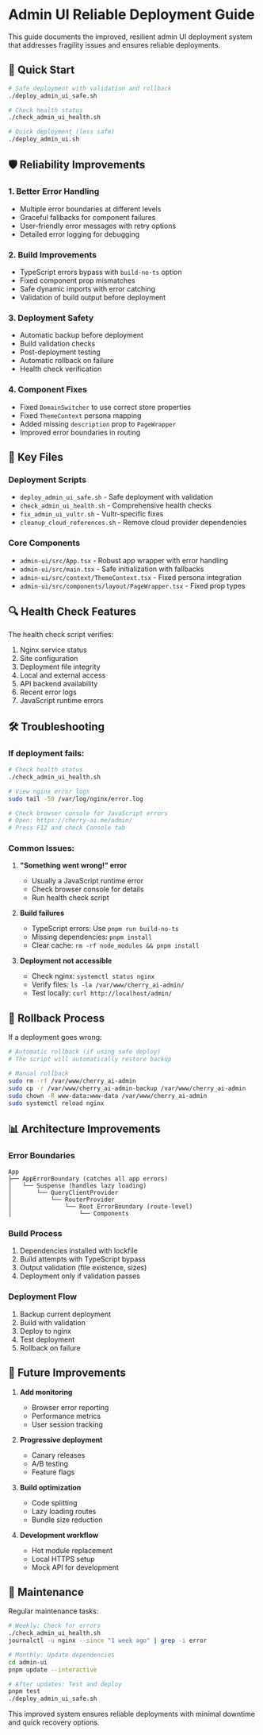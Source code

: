 # Admin UI Reliable Deployment Guide

This guide documents the improved, resilient admin UI deployment system that addresses fragility issues and ensures reliable deployments.

## 🚀 Quick Start

```bash
# Safe deployment with validation and rollback
./deploy_admin_ui_safe.sh

# Check health status
./check_admin_ui_health.sh

# Quick deployment (less safe)
./deploy_admin_ui.sh
```

## 🛡️ Reliability Improvements

### 1. **Better Error Handling**
- Multiple error boundaries at different levels
- Graceful fallbacks for component failures
- User-friendly error messages with retry options
- Detailed error logging for debugging

### 2. **Build Improvements**
- TypeScript errors bypass with `build-no-ts` option
- Fixed component prop mismatches
- Safe dynamic imports with error catching
- Validation of build output before deployment

### 3. **Deployment Safety**
- Automatic backup before deployment
- Build validation checks
- Post-deployment testing
- Automatic rollback on failure
- Health check verification

### 4. **Component Fixes**
- Fixed `DomainSwitcher` to use correct store properties
- Fixed `ThemeContext` persona mapping
- Added missing `description` prop to `PageWrapper`
- Improved error boundaries in routing

## 📁 Key Files

### Deployment Scripts
- `deploy_admin_ui_safe.sh` - Safe deployment with validation
- `check_admin_ui_health.sh` - Comprehensive health checks
- `fix_admin_ui_vultr.sh` - Vultr-specific fixes
- `cleanup_cloud_references.sh` - Remove cloud provider dependencies

### Core Components
- `admin-ui/src/App.tsx` - Robust app wrapper with error handling
- `admin-ui/src/main.tsx` - Safe initialization with fallbacks
- `admin-ui/src/context/ThemeContext.tsx` - Fixed persona integration
- `admin-ui/src/components/layout/PageWrapper.tsx` - Fixed prop types

## 🔍 Health Check Features

The health check script verifies:
1. Nginx service status
2. Site configuration
3. Deployment file integrity
4. Local and external access
5. API backend availability
6. Recent error logs
7. JavaScript runtime errors

## 🛠️ Troubleshooting

### If deployment fails:
```bash
# Check health status
./check_admin_ui_health.sh

# View nginx error logs
sudo tail -50 /var/log/nginx/error.log

# Check browser console for JavaScript errors
# Open: https://cherry-ai.me/admin/
# Press F12 and check Console tab
```

### Common Issues:

1. **"Something went wrong!" error**
   - Usually a JavaScript runtime error
   - Check browser console for details
   - Run health check script

2. **Build failures**
   - TypeScript errors: Use `pnpm run build-no-ts`
   - Missing dependencies: `pnpm install`
   - Clear cache: `rm -rf node_modules && pnpm install`

3. **Deployment not accessible**
   - Check nginx: `systemctl status nginx`
   - Verify files: `ls -la /var/www/cherry_ai-admin/`
   - Test locally: `curl http://localhost/admin/`

## 🔄 Rollback Process

If a deployment goes wrong:

```bash
# Automatic rollback (if using safe deploy)
# The script will automatically restore backup

# Manual rollback
sudo rm -rf /var/www/cherry_ai-admin
sudo cp -r /var/www/cherry_ai-admin-backup /var/www/cherry_ai-admin
sudo chown -R www-data:www-data /var/www/cherry_ai-admin
sudo systemctl reload nginx
```

## 📊 Architecture Improvements

### Error Boundaries
```
App
├── AppErrorBoundary (catches all app errors)
│   └── Suspense (handles lazy loading)
│       └── QueryClientProvider
│           └── RouterProvider
│               └── Root ErrorBoundary (route-level)
│                   └── Components
```

### Build Process
1. Dependencies installed with lockfile
2. Build attempts with TypeScript bypass
3. Output validation (file existence, sizes)
4. Deployment only if validation passes

### Deployment Flow
1. Backup current deployment
2. Build with validation
3. Deploy to nginx
4. Test deployment
5. Rollback on failure

## 🎯 Future Improvements

1. **Add monitoring**
   - Browser error reporting
   - Performance metrics
   - User session tracking

2. **Progressive deployment**
   - Canary releases
   - A/B testing
   - Feature flags

3. **Build optimization**
   - Code splitting
   - Lazy loading routes
   - Bundle size reduction

4. **Development workflow**
   - Hot module replacement
   - Local HTTPS setup
   - Mock API for development

## 📝 Maintenance

Regular maintenance tasks:

```bash
# Weekly: Check for errors
./check_admin_ui_health.sh
journalctl -u nginx --since "1 week ago" | grep -i error

# Monthly: Update dependencies
cd admin-ui
pnpm update --interactive

# After updates: Test and deploy
pnpm test
./deploy_admin_ui_safe.sh
```

This improved system ensures reliable deployments with minimal downtime and quick recovery options. 